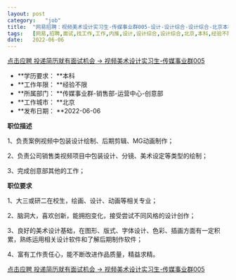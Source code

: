 ```yaml
---
layout:	post
category:	"job"
title:	"网易招聘：视频美术设计实习生-传媒事业群005-设计-设计综合-设计综合-北京本科经验不限"
tags:	[网易,招聘,面试,找工作,工作,内推,设计,设计综合,设计综合,北京,本科,经验不限]
date:	2022-06-06
---
```


[点击应聘 投递简历就有面试机会 ->  视频美术设计实习生-传媒事业群005](http://mobile.bole.netease.com/bole/boleDetail?id=40670&employeeId=346f03c3cda5f04c&key=all)



- **学历要求： **本科
- **工作年限： **经验不限
- **所属部门： **传媒事业群-销售部-运营中心-创意部
- **工作城市： **北京
- **发布日期： **2022-06-06



**职位描述**

1、负责案例视频中包装设计绘制、后期剪辑、MG动画制作；

2、负责公司销售类视频项目中包装设计、分镜、美术设定等类型的绘制； 

3、完成创意部其他的工作； 



**职位要求**

1、大三或研二在校生，绘画、设计、动画等相关专业； 

2、脑洞大，喜欢创新，能拥抱变化，接受尝试不同风格的设计创作；

3、良好的美术设计基础，在图形、版式、字体设计、色彩、插画方面有一定积累，熟练运用相关设计软件和了解后期制作软件；

4、富有工作责任心，能不断改进作品质量，精益求精。



[点击应聘 投递简历就有面试机会 ->  视频美术设计实习生-传媒事业群005](http://mobile.bole.netease.com/bole/boleDetail?id=40670&employeeId=346f03c3cda5f04c&key=all)